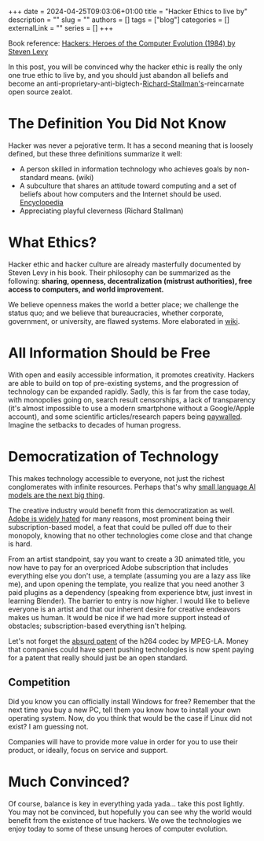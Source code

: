 +++ 
date = 2024-04-25T09:03:06+01:00
title = "Hacker Ethics to live by"
description = ""
slug = ""
authors = []
tags = ["blog"]
categories = []
externalLink = ""
series = []
+++

Book reference: [Hackers: Heroes of the Computer Evolution (1984) by Steven Levy](https://en.wikipedia.org/wiki/Hackers:_Heroes_of_the_Computer_Revolution)

In this post, you will be convinced why the hacker ethic is really the only one true ethic to live by, and you should just abandon all beliefs and become an anti-proprietary-anti-bigtech-[Richard-Stallman's](https://en.wikipedia.org/wiki/Richard_Stallman)-reincarnate open source zealot.

# The Definition You Did Not Know

Hacker was never a pejorative term. It has a second meaning that is loosely defined, but these three definitions summarize it well: 
- A person skilled in information technology who achieves goals by non-standard means. (wiki)
- A subculture that shares an attitude toward computing and a set of beliefs about how computers and the Internet should be used. [Encyclopedia](https://www.encyclopedia.com/science/encyclopedias-almanacs-transcripts-and-maps/hacker-ethics)
- Appreciating playful cleverness (Richard Stallman)

# What Ethics?

Hacker ethic and hacker culture are already masterfully documented by Steven Levy in his book. Their philosophy can be summarized as the following: **sharing, openness, decentralization (mistrust authorities), free access to computers, and world improvement.**

We believe openness makes the world a better place; we challenge the status quo; and we believe that bureaucracies, whether corporate, government, or university, are flawed systems. More elaborated in [wiki](https://en.wikipedia.org/wiki/Hacker_ethic).

# All Information Should be Free

With open and easily accessible information, it promotes creativity. Hackers are able to build on top of pre-existing systems, and the progression of technology can be expanded rapidly. Sadly, this is far from the case today, with monopolies going on, search result censorships, a lack of transparency (it's almost impossible to use a modern smartphone without a Google/Apple account), and some scientific articles/research papers being [paywalled](https://www.reddit.com/r/academia/comments/wcfmck/why_is_research_paywalled/). Imagine the setbacks to decades of human progress.

# Democratization of Technology

This makes technology accessible to everyone, not just the richest conglomerates with infinite resources. Perhaps that's why [small language AI models are the next big thing](https://venturebeat.com/ai/why-small-language-models-are-the-next-big-thing-in-ai/).

The creative industry would benefit from this democratization as well. [Adobe is widely hated](https://fstoppers.com/apps/if-everyone-hates-adobe-why-it-pulling-record-profits-438608) for many reasons, most prominent being their subscription-based model, a feat that could be pulled off due to their monopoly, knowing that no other technologies come close and that change is hard.

From an artist standpoint, say you want to create a 3D animated title, you now have to pay for an overpriced Adobe subscription that includes everything else you don't use, a template (assuming you are a lazy ass like me), and upon opening the template, you realize that you need another 3 paid plugins as a dependency (speaking from experience btw, just invest in learning Blender). The barrier to entry is now higher. I would like to believe everyone is an artist and that our inherent desire for creative endeavors makes us human. It would be nice if we had more support instead of obstacles; subscription-based everything isn't helping.

Let's not forget the [absurd patent](https://www.engadget.com/samsungs-galaxy-s24-ultra-is-on-sale-for-its-lowest-price-yet-at-amazon-and-best-buy-173023101.html) of the h264 codec by MPEG-LA. Money that companies could have spent pushing technologies is now spent paying for a patent that really should just be an open standard.

## Competition

Did you know you can officially install Windows for free? Remember that the next time you buy a new PC, tell them you know how to install your own operating system. Now, do you think that would be the case if Linux did not exist? I am guessing not.

Companies will have to provide more value in order for you to use their product, or ideally, focus on service and support.

# Much Convinced?

Of course, balance is key in everything yada yada... take this post lightly. You may not be convinced, but hopefully you can see why the world would benefit from the existence of true hackers. We owe the technologies we enjoy today to some of these unsung heroes of computer evolution.
